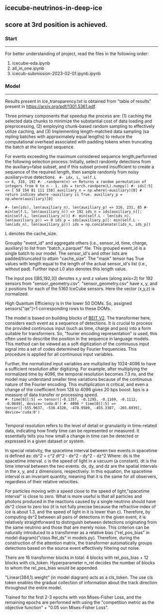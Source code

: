 ## icecube-neutrinos-in-deep-ice
## score at 3rd position is achieved.


### Start 
-----
For better understanding of project, read the files in the following order:
1. icecube-eda.ipynb 
2. all_in_one.ipynb
3. icecub-submission-2023-02-01.ipynb.ipynb

### Model
-----
Results present in ice_transparency.txt is obtained from "table of results" present in https://arxiv.org/pdf/1301.5361.pdf.

Three primary components that speedup the process are: 
(1) caching the selected data chunks to minimize the substantial cost of data loading and preprocessing, 
(2) employing chunk-based random sampling to effectively utilize caching, and
​(3) Implementing length-matched data sampling (sa​mpling batches with approximately equal lengths) to reduce the computational overhead associated with padding tokens when truncating the batch at the longest sequence.

For events exceeding the maximum considered sequence length, ​p​erformed the following selection process: Initially, ​select randomly detections from the auxiliary=false subset, and if this subset proved insufficient to create a sequence of the required length, then ​sample randomly ​from noisy auxiliary=true detections.
<code>
#- idx, L, self.L => 6, 316, 192
#- .randperm(n) => Returns a random permutation of integers from 0 to n - 1.
ids = torch.randperm(L).numpy()
#- ids[:5] => [ 58 154  81 111 158]
auxiliary_n = np.where(~auxiliary)[0] # return indices where ~auxiliary is True.
auxiliary_p = np.where(auxiliary)[0]    
#- len(ids), len(auxiliary_n), len(auxiliary_p) => 316, 231, 85
#- min(self.L, len(auxiliary_n)) => 192
ids_n = ids[auxiliary_n][: min(self.L, len(auxiliary_n))]
#- min(self.L - len(ids_n), len(auxiliary_p)) => 0
ids_p = ids[auxiliary_p][: min(self.L - len(ids_n), len(auxiliary_p))]
ids = np.concatenate([ids_n, ids_p])
</code>

L denotes the cache_size. 

Groupby "event_id" and aggregate others (i.e., sensor_id, time, charge, auxiliary) to list from "batch_x.parquet" file. This grouped event_id is a single batch to our model. The sensor_id's and other lists are padded/truncated to attain "cache_size". The "mask" tensor has True values with length equal to the length of the actual sensor_id's list (i.e., without pad). Further input L0 also denotes this length value. 

The input pos ([BS,192,3]) denotes x,y and z values (along axis=2) for 192 sensors from "sensor_geometry.csv". "sensor_geometry.csv" have x, y, and z positions for each of the 5160 IceCube sensors. Here the vector (x,y,z) is normalized. 

High Quantum Efficiency is in the lower 50 DOMs. So, assigned sensors["qe"]=1 corresponding rows to these DOMs.

The model is based on building blocks of [BEIT V2](https://arxiv.org/pdf/2208.06366.pdf). The transformer here, considers each event as a sequence of detections. It is crucial to process the provided continuous input (such as time, charge and pos) into a form suitable for transformers. So, "fourier encoding representation" is used, this often used to describe the position in the sequence in language models. This method can be viewed as a soft digitization of the continuous input signal into a set of codes determined by Fourier frequencies. This procedure is applied for all continuous input variables.

Further, the normalized input variables are multiplied by 1024-4096 to have a sufficient resolution after digitizing. For example, after multiplying the normalized time by 4096, the temporal resolution becomes 7.3 ns, and the model may understand smaller time variations because of the continuous nature of the Fourier encoding. This multiplication is critical, and even a change of the coefficient from 128 to 4096 gives 20 bps boost. bps is a measure of data transfer or processing speed. 
<code>
#- time[0][:5] => tensor([-0.1357, -0.1295, -0.1169, -0.1112, -0.0649], device='cuda:0')
#- 4096 * time[0][:5] => tensor([-555.9637, -530.4320, -478.9589, -455.3387, -265.6939], device='cuda:0')        
</code>

Temporal resolution refers to the level of detail or granularity in time-related data, indicating how finely time can be represented or measured. It essentially tells you how small a change in time can be detected or expressed in a given dataset or system.

In special relativity, the spacetime interval between two events in spacetime is defined as:
ds^2 = c^2 dt^2 - dx^2 - dy^2 - dz^2
Where:
ds is the spacetime interval.
c is the speed of light in a vacuum (a constant).
dt is the time interval between the two events.
dx, dy, and dz are the spatial intervals in the x, y, and z dimensions, respectively. In this equation, the spacetime interval is an invariant quantity, meaning that it is the same for all observers, regardless of their relative velocities. 

For particles moving with a speed close to the speed of light, ​"spacetime interval" is close to zero. What is more useful is that all particles and photons produced in the reactions caused by a single neutrino should have ds^2 close to zero too (it is not fully precise because the refractive index of ice is about 1.3, and the speed of light in it is lower than c). Therefore, by computing ds^2 between all pairs of detections in the given event, it is relatively straightforward to distinguish between detections originating from the same neutrino and those that are merely noise. This criterion can be naturally introduced to a transformer as a relative bias​ ("rel_pos_bias" in model diagram)​ ("class Rel_ds" in models.py). Therefore, during the construction of the attention matrix, the transformer automatically groups detections based on the source event effectively filtering out noise. 

There are 16 transformer blocks in total: 4 blocks with rel_pos_bias + 12 blocks with cls_token. Hyperparameter n_rel decides the number of blocks to whom the rel_pos_bias would be appended.

"Linear(384,1).weight" (in model diagram) acts as a cls_token. The use cls token enables the gradual collection of information about the track direction throughout the entire model.

Trained for the first 2-3 epochs with von Mises-Fisher Loss, and the remaining epochs are performed with using the "competition metric as the objective function" + "0.05 von Mises-Fisher Loss".
